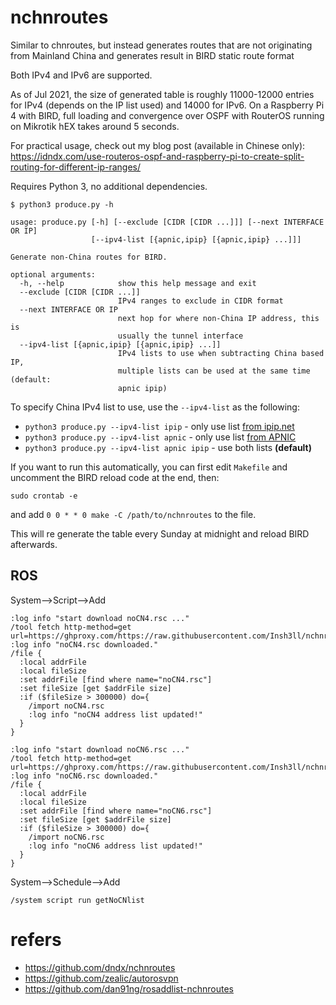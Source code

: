 # nchnroutes

Similar to chnroutes, but instead generates routes that are not originating from Mainland
China and generates result in BIRD static route format

Both IPv4 and IPv6 are supported.

As of Jul 2021, the size of generated table is roughly 11000-12000 entries for IPv4 (depends on the IP list used) and 14000 for
IPv6. On a Raspberry Pi 4 with BIRD, full loading and convergence over OSPF with RouterOS running
on Mikrotik hEX takes around 5 seconds.

For practical usage, check out my blog post (available in Chinese only):
https://idndx.com/use-routeros-ospf-and-raspberry-pi-to-create-split-routing-for-different-ip-ranges/

Requires Python 3, no additional dependencies.

```
$ python3 produce.py -h

usage: produce.py [-h] [--exclude [CIDR [CIDR ...]]] [--next INTERFACE OR IP]
                  [--ipv4-list [{apnic,ipip} [{apnic,ipip} ...]]]

Generate non-China routes for BIRD.

optional arguments:
  -h, --help            show this help message and exit
  --exclude [CIDR [CIDR ...]]
                        IPv4 ranges to exclude in CIDR format
  --next INTERFACE OR IP
                        next hop for where non-China IP address, this is
                        usually the tunnel interface
  --ipv4-list [{apnic,ipip} [{apnic,ipip} ...]]
                        IPv4 lists to use when subtracting China based IP,
                        multiple lists can be used at the same time (default:
                        apnic ipip)
```

To specify China IPv4 list to use, use the `--ipv4-list` as the following:

* `python3 produce.py --ipv4-list ipip` - only use list [from ipip.net](https://github.com/17mon/china_ip_list)
* `python3 produce.py --ipv4-list apnic` - only use list [from APNIC](https://ftp.apnic.net/stats/apnic/delegated-apnic-latest)
* `python3 produce.py --ipv4-list apnic ipip` - use both lists **(default)**

If you want to run this automatically, you can first edit `Makefile` and uncomment the BIRD reload code
at the end, then:

```
sudo crontab -e
```

and add `0 0 * * 0 make -C /path/to/nchnroutes` to the file.

This will re generate the table every Sunday at midnight and reload BIRD afterwards.

## ROS 

System-->Script-->Add
```
:log info "start download noCN4.rsc ..."
/tool fetch http-method=get url=https://ghproxy.com/https://raw.githubusercontent.com/Insh3ll/nchnroutes/main/noCN4.rsc
:log info "noCN4.rsc downloaded."
/file {
  :local addrFile
  :local fileSize
  :set addrFile [find where name="noCN4.rsc"]
  :set fileSize [get $addrFile size]
  :if ($fileSize > 300000) do={
    /import noCN4.rsc
    :log info "noCN4 address list updated!"
  }
}

:log info "start download noCN6.rsc ..."
/tool fetch http-method=get url=https://ghproxy.com/https://raw.githubusercontent.com/Insh3ll/nchnroutes/main/noCN6.rsc
:log info "noCN6.rsc downloaded."
/file {
  :local addrFile
  :local fileSize
  :set addrFile [find where name="noCN6.rsc"]
  :set fileSize [get $addrFile size]
  :if ($fileSize > 300000) do={
    /import noCN6.rsc
    :log info "noCN6 address list updated!"
  }
}
```

System-->Schedule-->Add
```
/system script run getNoCNlist
```

# refers

- https://github.com/dndx/nchnroutes
- https://github.com/zealic/autorosvpn
- https://github.com/dan91ng/rosaddlist-nchnroutes

